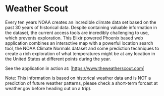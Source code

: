 # Weather Scout

Every ten years NOAA creates an incredible climate data set based on the past 30 years of historical data. Despite containing valuable information in the dataset, the current access tools are incredibly challenging to use, which prevents exploration. This Elixir powered Phoenix based web application combines an interactive map with a powerful location search tool, the NOAA Climate Normals dataset and some prediction techniques to create a rich exploration of what temperatures might be at any location in the United States at different points during the year.

See the application in action at: [https://www.theweatherscout.com]

Note: This information is based on historical weather data and is NOT a prediction of future weather patterns, please check a short-term forcast at weather.gov before heading out on a trip).   
